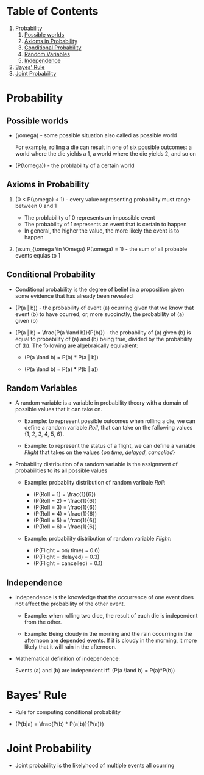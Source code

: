 
# Table of Contents

1.  [Probability](#org1dd4d7b)
    1.  [Possible worlds](#orgae1ba67)
    2.  [Axioms in Probability](#org99bb0bb)
    3.  [Conditional Probability](#org600ffdb)
    4.  [Random Variables](#org016516e)
    5.  [Independence](#org528101c)
2.  [Bayes' Rule](#org8e26ebc)
3.  [Joint Probability](#org16f9db3)


<a id="org1dd4d7b"></a>

# Probability


<a id="orgae1ba67"></a>

## Possible worlds

-   \(\omega\) - some possible situation also called as possible world
    
    For example, rolling a die can result in one of six possible outcomes:
    a world where the die yields a 1, a world where the die yields 2, and
    so on

-   \(P(\omega)\) - the problability of a certain world


<a id="org99bb0bb"></a>

## Axioms in Probability

1.  \(0 < P(\omega) < 1\) - every value representing probability must range between 0 and 1
    -   The problability of 0 represents an impossible event
    -   The probability of 1 represents an event that is certain to happen
    -   In general, the higher the value, the more likely the event is to happen

2.  \(\sum_{\omega \in \Omega} P(\omega) = 1\) - the sum of all probable events equlas to 1


<a id="org600ffdb"></a>

## Conditional Probability

-   Conditional probability is the degree of belief in a
    proposition given some evidence that has already been revealed

-   \(P(a | b)\) - the probability of event \(a\) ocurring given that we know
    that event \(b\) to have ocurred, or, more succinctly, the probability
    of \(a\) given \(b\)

-   \(P(a | b) = \frac{P(a \land b)}{P(b)}\) - the probability of \(a\) given
    \(b\) is equal to probability of \(a\) and \(b\) being true, divided by the 
    probability of \(b\). The following are algebraically equivalent:
    -   \(P(a \land b) = P(b) * P(a | b)\)
    
    -   \(P(a \land b) = P(a) * P(b | a)\)


<a id="org016516e"></a>

## Random Variables

-   A random variable is a variable in probability theory with a domain of
    possible values that it can take on.
    -   Example: to represent possible outcomes when rolling a die, we can
        define a random variable *Roll*, that can take on the fallowing values
        {1, 2, 3, 4, 5, 6}.
    
    -   Example: to represent the status of a flight, we can define a
        variable *Flight* that takes on the values {*on time*, *delayed*, *cancelled*}

-   Probability distribution of a random variable is the assignment of
    probabilities to its all possible values
    -   Example: probablity distribution of random varibale *Roll*:
        -   \(P(Roll = 1) = \frac{1}{6}\)
        -   \(P(Roll = 2) = \frac{1}{6}\)
        -   \(P(Roll = 3) = \frac{1}{6}\)
        -   \(P(Roll = 4) = \frac{1}{6}\)
        -   \(P(Roll = 5) = \frac{1}{6}\)
        -   \(P(Roll = 6) = \frac{1}{6}\)
    
    -   Example: probability distribution of random variable *Flight*:
        -   \(P(Flight = on\ time) = 0.6\)
        -   \(P(Flight = delayed) = 0.3\)
        -   \(P(Flight = cancelled) = 0.1\)


<a id="org528101c"></a>

## Independence

-   Independence is the knowledge that the occurrence of one event does
    not affect the probability of the other event.
    -   Example: when rolling two dice, the result of each die is
        independent from the other.
    
    -   Example: Being cloudy in the morning and the rain occurring in the
        afternoon are depended events. If it is cloudy in the morning, it
        more likely that it will rain in the afternoon.

-   Mathematical definition of independence:
    
    Events \(a\) and \(b\) are independent iff. \(P(a \land b) = P(a)*P(b)\)


<a id="org8e26ebc"></a>

# Bayes' Rule

-   Rule for computing conditional probability

-   \(P(b|a) = \frac{P(b) * P(a|b)}{P(a)}\)


<a id="org16f9db3"></a>

# Joint Probability

-   Joint probability is the likelyhood of multiple events all ocurring

